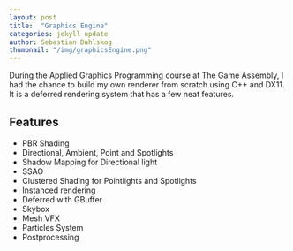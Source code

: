 ```yaml
---
layout: post
title:  "Graphics Engine"
categories: jekyll update
author: Sebastian Dahlskog
thumbnail: "/img/graphicsEngine.png"
---
```


During the Applied Graphics Programming course at The Game Assembly, 
I had the chance to build my own renderer from scratch
using C++ and DX11. It is a deferred rendering system that has a few neat features.

## Features

* PBR Shading
* Directional, Ambient, Point and Spotlights
* Shadow Mapping for Directional light
* SSAO
* Clustered Shading for Pointlights and Spotlights 
* Instanced rendering
* Deferred with GBuffer
* Skybox
* Mesh VFX
* Particles System
* Postprocessing

